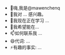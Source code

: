 - 👋嗨,我是@mawenchenq
 - 👀我对 ... 感兴趣。
 - 🌱我现在正在学习 ...
 - 💞️我希望能在...
 - 📫如何联系我 ...
 - 😄代词: ...
 - ⚡有趣的事实: ...

<!---
mawenchenq/mawenchenq 是一个✨特殊的✨存储库,因为它的 `README.md`(此文件)出现在您的 GitHub 配置文件中。
您可以单击预览链接以查看您的更改。
--->
